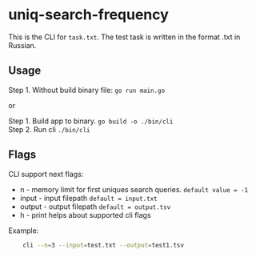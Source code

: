 # uniq-search-frequency

This is the CLI for `task.txt`. The test task is written in the format .txt in Russian.

## Usage

Step 1. Without build binary file: `go run main.go`

or

Step 1. Build app to binary. `go build -o ./bin/cli` \
Step 2. Run cli `./bin/cli`

## Flags

CLI support next flags:

- n - memory limit for first uniques search queries. `default value = -1`
- input - input filepath `default = input.txt`
- output - output filepath `default = output.tsv`
- h - print helps about supported cli flags

Example:

```bash
    cli --n=3 --input=test.txt --output=test1.tsv
```
